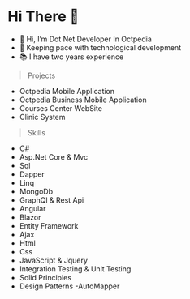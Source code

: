 # Hi There 👋
- 👋 Hi, I’m Dot Net Developer In Octpedia
- 👀 Keeping pace with technological development
- 📚 I have two years experience

> Projects
- Octpedia Mobile Application
- Octpedia Business Mobile Application
- Courses Center WebSite
- Clinic System

> Skills
- C# 
- Asp.Net Core & Mvc 
- Sql
- Dapper
- Linq
- MongoDb
- GraphQl & Rest Api
- Angular
- Blazor 
- Entity Framework
- Ajax
- Html
- Css
- JavaScript & Jquery
- Integration Testing & Unit Testing
- Solid Principles
- Design Patterns
-AutoMapper
<!---
AbdallahDotNet/AbdallahDotNet is a ✨ special ✨ repository because its `README.md` (this file) appears on your GitHub profile.
You can click the Preview link to take a look at your changes.
--->
